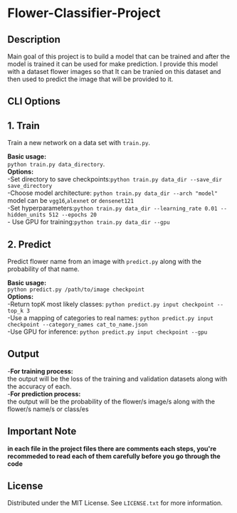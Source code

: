 # Flower-Classifier-Project
## Description
Main goal of this project is to build a model that can be trained and after the model is trained it can be used for make prediction. I provide this model with a dataset
flower images so that It can be tranied on this dataset and then used to predict the image that will be provided to it.

## CLI Options

## 1. Train
Train a new network on a data set with `train.py`.<br>

  **Basic usage:**<br> `python train.py data_directory`.<br>
  **Options:**<br>
            -Set directory to save checkpoints:`python train.py data_dir --save_dir save_directory`<br>
            -Choose model architecture: `python train.py data_dir --arch "model"` model can be `vgg16`,`alexnet` or `densenet121`<br>
            -Set hyperparameters:`python train.py data_dir --learning_rate 0.01 --hidden_units 512 --epochs 20`<br>
            - Use GPU for training:`python train.py data_dir --gpu`<br>

            
## 2. Predict
Predict flower name from an image with `predict.py` along with the probability of that name.<br>

  **Basic usage:** <br> `python predict.py /path/to/image checkpoint`<br>
  **Options:** <br>
            -Return topK most likely classes: `python predict.py input checkpoint --top_k 3`<br>
            -Use a mapping of categories to real names: `python predict.py input checkpoint --category_names cat_to_name.json`<br>
            -Use GPU for inference: `python predict.py input checkpoint --gpu`<br>
            
## Output
-**For training process:** <br>     the output will be the loss of the training and validation datasets along with the accuracy of each.<br>
-**For prediction process:** <br>     the output will be the probability of the flower/s image/s along with the flower/s name/s or class/es

## Important Note 
**in each file in the project files there are comments each steps, you're recommeded to read each of them carefully 
before you go through the code**

## License
Distributed under the MIT License. See `LICENSE.txt` for more information.



